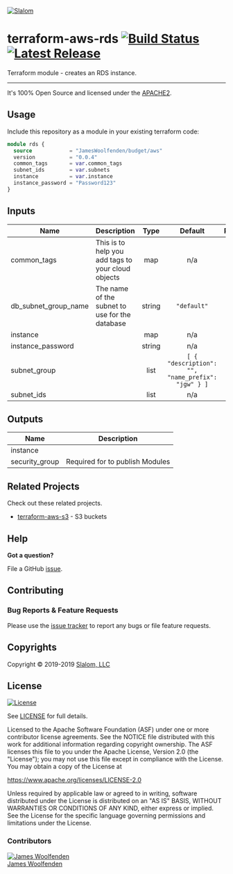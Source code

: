 [![Slalom][logo]](https://slalom.com)

# terraform-aws-rds [![Build Status](https://github.com/JamesWoolfenden/terraform-aws-rds/workflows/Verify%20and%20Bump/badge.svg?branch=master)](https://github.com/JamesWoolfenden/terraform-aws-rds) [![Latest Release](https://img.shields.io/github/release/JamesWoolfenden/terraform-aws-rds.svg)](https://github.com/JamesWoolfenden/terraform-aws-rds/releases/latest)

Terraform module - creates an RDS instance.

---

It's 100% Open Source and licensed under the [APACHE2](LICENSE).

## Usage

Include this repository as a module in your existing terraform code:

```terraform
module rds {
  source            = "JamesWoolfenden/budget/aws"
  version           = "0.0.4"
  common_tags       = var.common_tags
  subnet_ids        = var.subnets
  instance          = var.instance
  instance_password = "Password123"
}
```

<!-- BEGINNING OF PRE-COMMIT-TERRAFORM DOCS HOOK -->
## Inputs

| Name | Description | Type | Default | Required |
|------|-------------|:----:|:-----:|:-----:|
| common\_tags | This is to help you add tags to your cloud objects | map | n/a | yes |
| db\_subnet\_group\_name | The name of the subnet to use for the database | string | `"default"` | no |
| instance |  | map | n/a | yes |
| instance\_password |  | string | n/a | yes |
| subnet\_group |  | list | `[ { "description": "", "name_prefix": "jgw" } ]` | no |
| subnet\_ids |  | list | n/a | yes |

## Outputs

| Name | Description |
|------|-------------|
| instance |  |
| security\_group | Required for to publish Modules |

<!-- END OF PRE-COMMIT-TERRAFORM DOCS HOOK -->

## Related Projects

Check out these related projects.

- [terraform-aws-s3](https://github.com/jameswoolfenden/terraform-aws-s3) - S3 buckets

## Help

**Got a question?**

File a GitHub [issue](https://github.com/JamesWoolfenden/terraform-aws-rds/issues).

## Contributing

### Bug Reports & Feature Requests

Please use the [issue tracker](https://github.com/JamesWoolfenden/terraform-aws-rds/issues) to report any bugs or file feature requests.

## Copyrights

Copyright © 2019-2019 [Slalom, LLC](https://slalom.com)

## License

[![License](https://img.shields.io/badge/License-Apache%202.0-blue.svg)](https://opensource.org/licenses/Apache-2.0)

See [LICENSE](LICENSE) for full details.

Licensed to the Apache Software Foundation (ASF) under one
or more contributor license agreements.  See the NOTICE file
distributed with this work for additional information
regarding copyright ownership.  The ASF licenses this file
to you under the Apache License, Version 2.0 (the
"License"); you may not use this file except in compliance
with the License.  You may obtain a copy of the License at

<https://www.apache.org/licenses/LICENSE-2.0>

Unless required by applicable law or agreed to in writing,
software distributed under the License is distributed on an
"AS IS" BASIS, WITHOUT WARRANTIES OR CONDITIONS OF ANY
KIND, either express or implied.  See the License for the
specific language governing permissions and limitations
under the License.

### Contributors

  [![James Woolfenden][jameswoolfenden_avatar]][jameswoolfenden_homepage]<br/>[James Woolfenden][jameswoolfenden_homepage]

  [jameswoolfenden_homepage]: https://github.com/jameswoolfenden
  [jameswoolfenden_avatar]: https://github.com/jameswoolfenden.png?size=150

[logo]: https://gist.githubusercontent.com/JamesWoolfenden/5c457434351e9fe732ca22b78fdd7d5e/raw/15933294ae2b00f5dba6557d2be88f4b4da21201/slalom-logo.png
[website]: https://slalom.com
[github]: https://github.com/jameswoolfenden
[linkedin]: https://www.linkedin.com/company/slalom-consulting/
[twitter]: https://twitter.com/Slalom

[share_twitter]: https://twitter.com/intent/tweet/?text=terraform-aws-rds&url=https://github.com/JamesWoolfenden/terraform-aws-rds
[share_linkedin]: https://www.linkedin.com/shareArticle?mini=true&title=terraform-aws-rds&url=https://github.com/JamesWoolfenden/terraform-aws-rds
[share_reddit]: https://reddit.com/submit/?url=https://github.com/JamesWoolfenden/terraform-aws-rds
[share_facebook]: https://facebook.com/sharer/sharer.php?u=https://github.com/JamesWoolfenden/terraform-aws-rds
[share_email]: mailto:?subject=terraform-aws-rds&body=https://github.com/JamesWoolfenden/terraform-aws-rds

